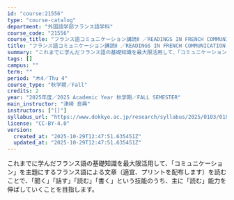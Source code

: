 ```yaml
---
id: "course:21556"
type: "course-catalog"
department: "外国語学部フランス語学科"
course_code: "21556"
course_title: "フランス語コミュニケーション講読Ⅱ ／READINGS IN FRENCH COMMUNICATION II"
title: "フランス語コミュニケーション講読Ⅱ ／READINGS IN FRENCH COMMUNICATION II"
summary: "これまでに学んだフランス語の基礎知識を最大限活用して、「コミュニケーション」を主題にするフランス語による文章（適宜、プリントを配布します）を読むことで、「聞く」「話す」「読む」「書く」という技能のうち、主に「読む」能力を伸ばしていくことを目…"
tags: []
campus: ""
term: ""
period: "木4／Thu 4"
course_type: "秋学期／Fall"
credits: 2
year: "2025年度／2025 Academic Year 秋学期／FALL SEMESTER"
main_instructor: "津崎 良典"
instructors: ["[]"]
syllabus_url: "https://www.dokkyo.ac.jp/research/syllabus/2025/0103/0103_21556_ja_JP.html"
license: "CC-BY-4.0"
version:
  created_at: "2025-10-29T12:47:51.635451Z"
  updated_at: "2025-10-29T12:47:51.635451Z"
---
```

これまでに学んだフランス語の基礎知識を最大限活用して、「コミュニケーション」を主題にするフランス語による文章（適宜、プリントを配布します）を読むことで、「聞く」「話す」「読む」「書く」という技能のうち、主に「読む」能力を伸ばしていくことを目指します。

